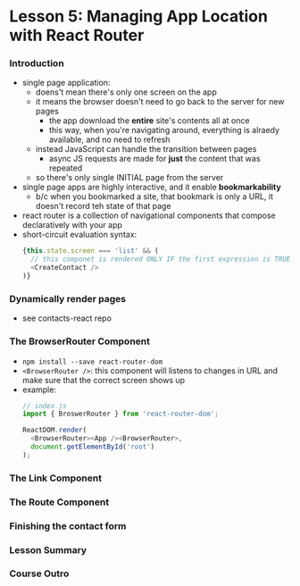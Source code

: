 # Lesson 5: Managing App Location with React Router

### Introduction
* single page application:
  * doens't mean there's only one screen on the app
  * it means the browser doesn't need to go back to the server for new pages
    * the app download the **entire** site's contents all at once
    * this way, when you're navigating around, everything is alraedy available, and no need to refresh
  * instead JavaScript can handle the transition between pages
    * async JS requests are made for **just** the content that was repeated
  * so there's only single INITIAL page from the server
* single page apps are highly interactive, and it enable **bookmarkability**
  * b/c when you bookmarked a site, that bookmark is only a URL, it doesn't record teh state of that page
* react router is a collection of navigational components that compose declaratively with your app
* short-circuit evaluation syntax:
  ```js
  {this.state.screen === 'list' && (
    // this componet is rendered ONLY IF the first expression is TRUE
    <CreateContact />
  )}
  ```

### Dynamically render pages
* see contacts-react repo

### The BrowserRouter Component
* `npm install --save react-router-dom`
* `<BrowserRouter />`: this component will listens to changes in URL and make sure that the correct screen shows up
* example:
  ```js
  // index.js
  import { BroswerRouter } from 'react-router-dom';

  ReactDOM.render(
    <BrowserRouter><App /><BrowserRouter>,
    document.getElementById('root')
  );
  ```

### The Link Component

### The Route Component
### Finishing the contact form
### Lesson Summary
### Course Outro
